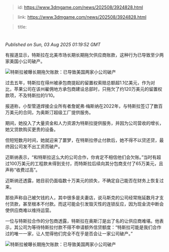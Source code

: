 > id: https://www.3dmgame.com/news/202508/3924828.html

> link: https://www.3dmgame.com/news/202508/3924828.html

> title: 

# 
_Published on Sun, 03 Aug 2025 01:19:52 GMT_

有报道显示，特斯拉在北美市场长期长期拖欠供应商账款，这种行为已导致至少两家美国小公司破产。

![特斯拉被曝长期拖欠账款：已导致美国两家小公司破产](https://img.3dmgame.com/uploads/images/news/20250803/1754183986_663346_png_r.webp)

过去五年，特斯拉在得州被承包商提起的留置权索赔总额超1.1亿美元，作为对比，苹果公司在该州雇佣地方承包商建设总部时，只拖欠了约120万美元的留置权款项，不及特斯拉的1/10。

报道称，小型管道焊接企业所有者詹妮弗·梅斯纳在2022年，与特斯拉签订了数百万美元的合同，为奥斯汀超级工厂提供服务。

期间，她投入了大量资金和人力资源为特斯拉提供服务，并因为公司营收的增长，她又贷款购买更贵的设备。

但短短数月时间，她就迎来了噩梦，在特斯拉停止付款后，她不得不以贷还贷，最终因公司发不出工资而破产。

迈斯纳表示，“和特斯拉这么大的公司合作，你肯定不相信他们会欠账。”当时有超过100万美元的工程款未得到支付，而特斯拉后续向其分包商支付了65万美元，且声称“收费过高”。

迈斯纳还透露，她目前仍面临数十万美元的损失，不确定自己能否在财务上恢复过来。

那些声称自己被欠钱的人，其中很多是夫妻店，说马斯克的公司经常拖延数月才支付货款，甚至根本不付款。而这可能会引发毁灭性的连锁反应，因为现金流中断会使供应商难以维持运营。

一位与特斯拉合作的分包商透露，特斯拉在奥斯汀是出了名的让供应商难堪。他表示，其公司为等待特斯拉付款不得不申请额外信贷额度：“特斯拉可能是我们合作过的唯一一家，让人觉得他们完全不在乎是否会让一家公司破产。”

![特斯拉被曝长期拖欠账款：已导致美国两家小公司破产](https://img.3dmgame.com/uploads/images/news/20250803/1754183980_960540.png)
